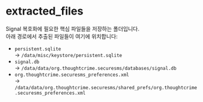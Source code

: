 # extracted_files

Signal 복호화에 필요한 핵심 파일들을 저장하는 폴더입니다.  
아래 경로에서 추출된 파일들이 여기에 위치합니다:

- `persistent.sqlite`  
  → `/data/misc/keystore/persistent.sqlite`
- `signal.db`  
  → `/data/data/org.thoughtcrime.securesms/databases/signal.db`
- `org.thoughtcrime.securesms_preferences.xml`  
  → `/data/data/org.thoughtcrime.securesms/shared_prefs/org.thoughtcrime.securesms_preferences.xml`
